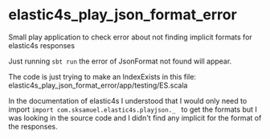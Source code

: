 # elastic4s_play_json_format_error
Small play application to check error about not finding implicit formats for elastic4s responses

Just running `sbt run` the error of JsonFormat not found will appear.

The code is just trying to make an IndexExists in this file:
elastic4s_play_json_format_error/app/testing/ES.scala

In the documentation of elastic4s I understood that I would only need to import `import com.sksamuel.elastic4s.playjson._
` to get the formats but I was looking in the source code and I didn't find any implicit for the format of the responses. 
